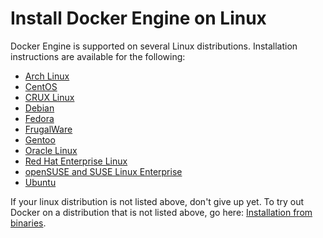 <!--[metadata]>
+++
title = "On Linux distributions"
description = "Lists the installation methods"
keywords = ["docker", "engine","install", "linux"]
[menu.main]
identifier = "engine_linux"
parent="engine_install"
weight="-70"
+++
<![end-metadata]-->

# Install Docker Engine on Linux

Docker Engine is supported on several Linux distributions. Installation instructions are available for the following:

* [Arch Linux](archlinux.md)
* [CentOS](centos.md)
* [CRUX Linux](cruxlinux.md)
* [Debian](debian.md)
* [Fedora](fedora.md)
* [FrugalWare](frugalware.md)
* [Gentoo](gentoolinux.md)
* [Oracle Linux](oracle.md)
* [Red Hat Enterprise Linux](rhel.md)
* [openSUSE and SUSE Linux Enterprise](SUSE.md)
* [Ubuntu](ubuntulinux.md)

If your linux distribution is not listed above, don't give up yet. To try out Docker on a distribution that is not listed above, go here: [Installation from binaries](../binaries.md).
